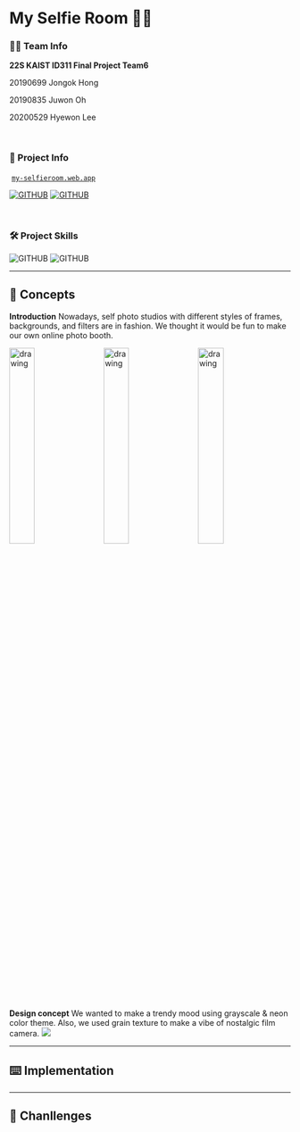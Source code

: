 # My Selfie Room 🤳📸


### 👯‍♀️ Team Info
 **22S KAIST ID311 Final Project Team6**

20190699 Jongok Hong

20190835 Juwon Oh

20200529 Hyewon Lee 

<br/>

### 📎 Project Info

 [`my-selfieroom.web.app`](https://my-selfieroom.web.app/) 

[![GITHUB](https://img.shields.io/badge/GitHub-181717?style=for-the-badge&logo=github&logoColor=white)](https://github.com/hye1ee/KAIST-22S-ID311-Team6.git)
[![GITHUB](https://img.shields.io/badge/Video-FF0000?style=for-the-badge&logo=youtube&logoColor=white)](https://my-selfieroom.web.app/)

<br/>

### 🛠️ Project Skills

![GITHUB](https://img.shields.io/badge/React-61DAFB?style=for-the-badge&logo=react&logoColor=white)
![GITHUB](https://img.shields.io/badge/Firebase-FFCA28?style=for-the-badge&logo=firebase&logoColor=white)


---



## 🎀 **Concepts**
**Introduction** Nowadays, self photo studios with different styles of frames, backgrounds, and filters are in fashion. We thought it would be fun to make our own online photo booth. 

<img src="../src/assets/../../KAIST-22S-ID311-Team6/src/assets/md_1.png" alt="drawing" width="30%"/> 
<img src="../src/assets/../../KAIST-22S-ID311-Team6/src/assets/md_2.png" alt="drawing" width="30%"/> 
<img src="../src/assets/../../KAIST-22S-ID311-Team6/src/assets/md_3.png" alt="drawing" width="30%"/>

**Design concept** We wanted to make a trendy mood using grayscale & neon color theme. Also, we used grain texture to make a vibe of nostalgic film camera.
<img src="../src/assets/../../KAIST-22S-ID311-Team6/src/assets/md_4.png"/>

---

## ⌨️ **Implementation**

---

## 👊 **Chanllenges**

